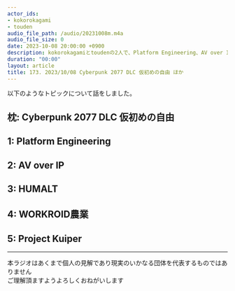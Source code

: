 ```yaml
---
actor_ids:
- kokorokagami
- touden
audio_file_path: /audio/20231008m.m4a
audio_file_size: 0
date: 2023-10-08 20:00:00 +0900
description: kokorokagamiとtoudenの2人で、Platform Engineering、AV over IP など について話しました。
duration: "00:00"
layout: article
title: 173. 2023/10/08 Cyberpunk 2077 DLC 仮初めの自由 ほか
---
```


以下のようなトピックについて話をしました。


## 枕: Cyberpunk 2077 DLC 仮初めの自由

## 1: Platform Engineering

## 2: AV over IP

## 3: HUMALT

## 4: WORKROID農業

## 5: Project Kuiper

___

本ラジオはあくまで個人の見解であり現実のいかなる団体を代表するものではありません  
ご理解頂ますようよろしくおねがいします  
